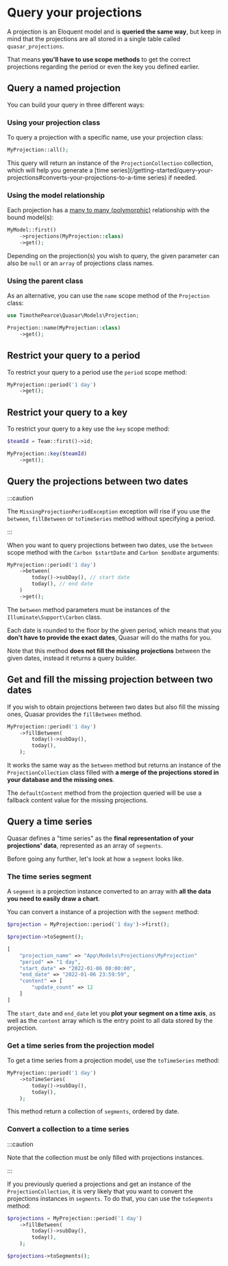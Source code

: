 # Query your projections

A projection is an Eloquent model and is **queried the same way**, but keep in mind that the projections are all stored in a single table called `quasar_projections`.

That means **you'll have to use scope methods** to get the correct projections regarding the period or even the key you defined earlier. 

## Query a named projection

You can build your query in three different ways:

### Using your projection class

To query a projection with a specific name, use your projection class:

```php
MyProjection::all();
```

This query will return an instance of the `ProjectionCollection` collection, which will help you generate a [time series](/getting-started/query-your-projections#converts-your-projections-to-a-time series) if needed.

### Using the model relationship

Each projection has a [many to many (polymorphic)](https://laravel.com/docs/8.x/eloquent-relationships#many-to-many-polymorphic-relations) relationship with the bound model(s):

```php
MyModel::first()
    ->projections(MyProjection::class)
    ->get();
```

Depending on the projection(s) you wish to query, the given parameter can also be `null` or an `array` of projections class names.

### Using the parent class

As an alternative, you can use the `name` scope method of the `Projection` class:

```php
use TimothePearce\Quasar\Models\Projection;

Projection::name(MyProjection::class)
    ->get();
```

## Restrict your query to a period

To restrict your query to a period use the `period` scope method:

```php
MyProjection::period('1 day')
    ->get();
```

## Restrict your query to a key

To restrict your query to a key use the `key` scope method:

```php
$teamId = Team::first()->id;

MyProjection::key($teamId)
    ->get();
```

## Query the projections between two dates

:::caution

The `MissingProjectionPeriodException` exception will rise if you use the `between`, `fillBetween` or `toTimeSeries` method without specifying a period.

:::

When you want to query projections between two dates, use the `between` scope method with the `Carbon $startDate` and `Carbon $endDate` arguments:

```php
MyProjection::period('1 day')
    ->between(
        today()->subDay(), // start date
        today(), // end date
    )
    ->get();
```

The `between` method parameters must be instances of the `Illuminate\Support\Carbon` class.

Each date is rounded to the floor by the given period, which means that you **don't have to provide the exact dates**, Quasar will do the maths for you.

Note that this method **does not fill the missing projections** between the given dates, instead it returns a query builder.

## Get and fill the missing projection between two dates

If you wish to obtain projections between two dates but also fill the missing ones, Quasar provides the `fillBetween` method.

```php
MyProjection::period('1 day')
    ->fillBetween(
        today()->subDay(),
        today(),
    );
```

It works the same way as the `between` method but returns an instance of the `ProjectionCollection` class filled with **a merge of the projections stored in your database and the missing ones**.

The `defaultContent` method from the projection queried will be use a fallback content value for the missing projections.

## Query a time series

Quasar defines a "time series" as the **final representation of your projections' data**, represented as an array of `segments`.

Before going any further, let's look at how a `segment` looks like.

### The time series segment

A `segment` is a projection instance converted to an array with **all the data you need to easily draw a chart**.

You can convert a instance of a projection with the `segment` method:

```php
$projection = MyProjection::period('1 day')->first();

$projection->toSegment();

[
    "projection_name" => "App\Models\Projections\MyProjection"
    "period" => "1 day",
    "start_date" => "2022-01-06 00:00:00",
    "end_date" => "2022-01-06 23:59:59",
    "content" => [
        "update_count" => 12
    ]
]
```

The `start_date` and `end_date` let you **plot your segment on a time axis**, as well as the `content` array which is the entry point to all data stored by the projection. 

### Get a time series from the projection model

To get a time series from a projection model, use the `toTimeSeries` method:

```php
MyProjection::period('1 day')
    ->toTimeSeries(
        today()->subDay(),
        today(),
    );
```

This method return a collection of `segments`, ordered by date.

### Convert a collection to a time series

:::caution

Note that the collection must be only filled with projections instances.

:::

If you previously queried a projections and get an instance of the `ProjectionCollection`, it is very likely that you want to convert the projections instances in `segments`.
To do that, you can use the `toSegments` method:

```php
$projections = MyProjection::period('1 day')
    ->fillBetween(
        today()->subDay(),
        today(),
    );

$projections->toSegments();
```